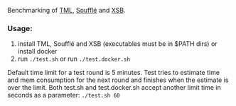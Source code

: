 Benchmarking of [TML](https://github.com/IDNI/tau), [Soufflé](http://souffle-lang.org/) and [XSB](http://xsb.sourceforge.net/).

### Usage:

1. install TML, Soufflé and XSB (executables must be in $PATH dirs) or install docker
2. run `./test.sh` or run `./test.docker.sh`

Default time limit for a test round is 5 minutes. Test tries to estimate time and mem consumption for the next round and finishes when the estimate is over the limit. Both test.sh and test.docker.sh accept another limit time in seconds as a parameter: `./test.sh 60`
